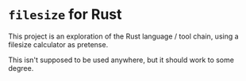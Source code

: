 # `filesize` for Rust

This project is an exploration of the Rust language / tool chain, using a filesize calculator as pretense.

This isn't supposed to be used anywhere, but it should work to some degree.